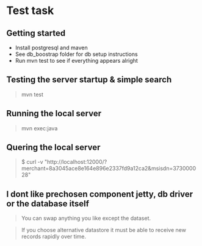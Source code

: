 # Test task

## Getting started
* Install postgresql and maven
* See db_boostrap folder for db setup instructions
* Run mvn test to see if everything appears alright

## Testing the server startup & simple search
> mvn test

## Running the local server
> mvn exec:java

## Quering the local server
> $ curl -v "http://localhost:12000/?merchant=8a3045ace8e164e896e2337fd9a12ca2&msisdn=373000028"

## I dont like prechosen component jetty, db driver or the database itself 
> You can swap anything you like except the dataset.

> If you choose alternative datastore it must be able to receive new records rapidly over time.

